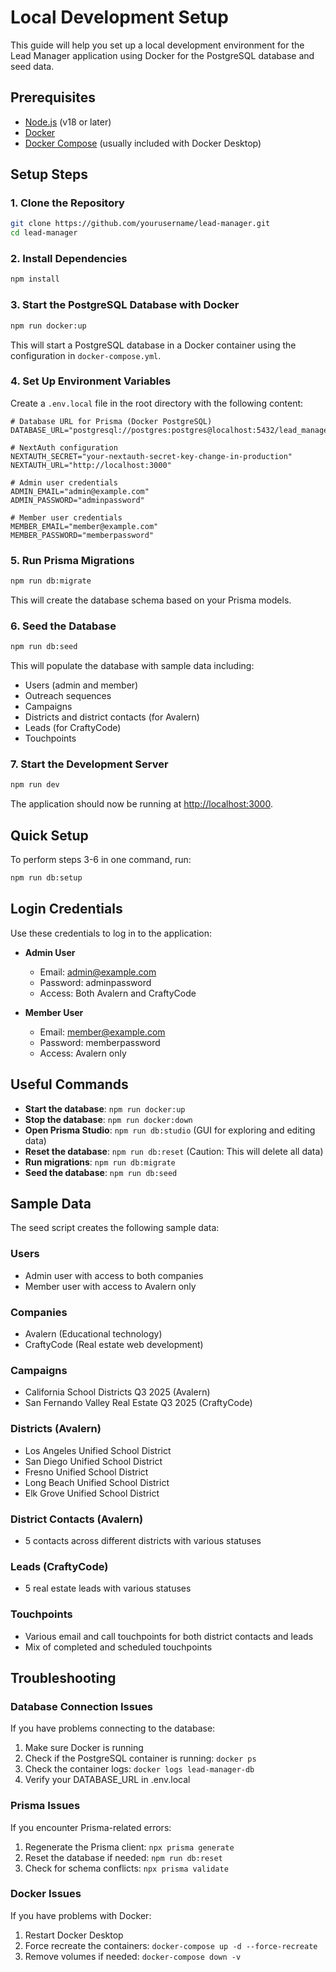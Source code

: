 # Local Development Setup

This guide will help you set up a local development environment for the Lead Manager application using Docker for the PostgreSQL database and seed data.

## Prerequisites

- [Node.js](https://nodejs.org/) (v18 or later)
- [Docker](https://www.docker.com/products/docker-desktop/)
- [Docker Compose](https://docs.docker.com/compose/install/) (usually included with Docker Desktop)

## Setup Steps

### 1. Clone the Repository

```bash
git clone https://github.com/yourusername/lead-manager.git
cd lead-manager
```

### 2. Install Dependencies

```bash
npm install
```

### 3. Start the PostgreSQL Database with Docker

```bash
npm run docker:up
```

This will start a PostgreSQL database in a Docker container using the configuration in `docker-compose.yml`.

### 4. Set Up Environment Variables

Create a `.env.local` file in the root directory with the following content:

```
# Database URL for Prisma (Docker PostgreSQL)
DATABASE_URL="postgresql://postgres:postgres@localhost:5432/lead_manager"

# NextAuth configuration
NEXTAUTH_SECRET="your-nextauth-secret-key-change-in-production"
NEXTAUTH_URL="http://localhost:3000"

# Admin user credentials
ADMIN_EMAIL="admin@example.com"
ADMIN_PASSWORD="adminpassword"

# Member user credentials
MEMBER_EMAIL="member@example.com"
MEMBER_PASSWORD="memberpassword"
```

### 5. Run Prisma Migrations

```bash
npm run db:migrate
```

This will create the database schema based on your Prisma models.

### 6. Seed the Database

```bash
npm run db:seed
```

This will populate the database with sample data including:

- Users (admin and member)
- Outreach sequences
- Campaigns
- Districts and district contacts (for Avalern)
- Leads (for CraftyCode)
- Touchpoints

### 7. Start the Development Server

```bash
npm run dev
```

The application should now be running at [http://localhost:3000](http://localhost:3000).

## Quick Setup

To perform steps 3-6 in one command, run:

```bash
npm run db:setup
```

## Login Credentials

Use these credentials to log in to the application:

- **Admin User**
  - Email: admin@example.com
  - Password: adminpassword
  - Access: Both Avalern and CraftyCode

- **Member User**
  - Email: member@example.com
  - Password: memberpassword
  - Access: Avalern only

## Useful Commands

- **Start the database**: `npm run docker:up`
- **Stop the database**: `npm run docker:down`
- **Open Prisma Studio**: `npm run db:studio` (GUI for exploring and editing data)
- **Reset the database**: `npm run db:reset` (Caution: This will delete all data)
- **Run migrations**: `npm run db:migrate`
- **Seed the database**: `npm run db:seed`

## Sample Data

The seed script creates the following sample data:

### Users
- Admin user with access to both companies
- Member user with access to Avalern only

### Companies
- Avalern (Educational technology)
- CraftyCode (Real estate web development)

### Campaigns
- California School Districts Q3 2025 (Avalern)
- San Fernando Valley Real Estate Q3 2025 (CraftyCode)

### Districts (Avalern)
- Los Angeles Unified School District
- San Diego Unified School District
- Fresno Unified School District
- Long Beach Unified School District
- Elk Grove Unified School District

### District Contacts (Avalern)
- 5 contacts across different districts with various statuses

### Leads (CraftyCode)
- 5 real estate leads with various statuses

### Touchpoints
- Various email and call touchpoints for both district contacts and leads
- Mix of completed and scheduled touchpoints

## Troubleshooting

### Database Connection Issues

If you have problems connecting to the database:

1. Make sure Docker is running
2. Check if the PostgreSQL container is running: `docker ps`
3. Check the container logs: `docker logs lead-manager-db`
4. Verify your DATABASE_URL in .env.local

### Prisma Issues

If you encounter Prisma-related errors:

1. Regenerate the Prisma client: `npx prisma generate`
2. Reset the database if needed: `npm run db:reset`
3. Check for schema conflicts: `npx prisma validate`

### Docker Issues

If you have problems with Docker:

1. Restart Docker Desktop
2. Force recreate the containers: `docker-compose up -d --force-recreate`
3. Remove volumes if needed: `docker-compose down -v` 